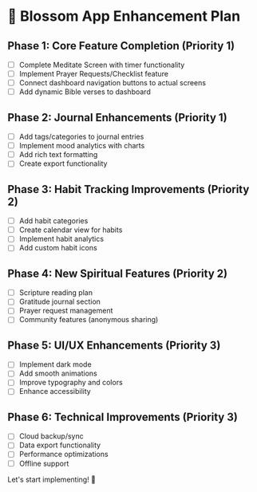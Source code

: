 # 🌸 Blossom App Enhancement Plan

## Phase 1: Core Feature Completion (Priority 1)
- [ ] Complete Meditate Screen with timer functionality
- [ ] Implement Prayer Requests/Checklist feature
- [ ] Connect dashboard navigation buttons to actual screens
- [ ] Add dynamic Bible verses to dashboard

## Phase 2: Journal Enhancements (Priority 1)
- [ ] Add tags/categories to journal entries
- [ ] Implement mood analytics with charts
- [ ] Add rich text formatting
- [ ] Create export functionality

## Phase 3: Habit Tracking Improvements (Priority 2)
- [ ] Add habit categories
- [ ] Create calendar view for habits
- [ ] Implement habit analytics
- [ ] Add custom habit icons

## Phase 4: New Spiritual Features (Priority 2)
- [ ] Scripture reading plan
- [ ] Gratitude journal section
- [ ] Prayer request management
- [ ] Community features (anonymous sharing)

## Phase 5: UI/UX Enhancements (Priority 3)
- [ ] Implement dark mode
- [ ] Add smooth animations
- [ ] Improve typography and colors
- [ ] Enhance accessibility

## Phase 6: Technical Improvements (Priority 3)
- [ ] Cloud backup/sync
- [ ] Data export functionality
- [ ] Performance optimizations
- [ ] Offline support

Let's start implementing! 🚀
